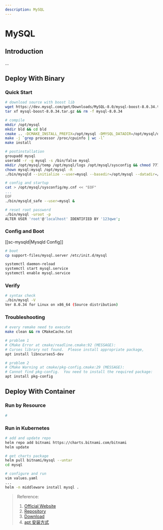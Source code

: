 ```yaml
---
description: MySQL
---
```


# MySQL

## Introduction
...


## Deploy With Binary
### Quick Start
```bash
# download source with boost lib
wget https://dev.mysql.com/get/Downloads/MySQL-8.0/mysql-boost-8.0.34.tar.gz
tar xf mysql-boost-8.0.34.tar.gz && rm -f mysql-8.0.34

# compile 
mkdir /opt/mysql
mkdir bld && cd bld
cmake .. -DCMAKE_INSTALL_PREFIX=/opt/mysql -DMYSQL_DATADIR=/opt/mysql/data -DWITH_BOOST=/root/mysql-8.0.34/boost/ -DSYSCONFDIR=/opt/mysql/sysconfig
make -j `grep processor /proc/cpuinfo | wc -l`
make install

# postinstallation
groupadd mysql
useradd -r -g mysql -s /bin/false mysql
mkdir /opt/mysql/temp /opt/mysql/logs /opt/mysql/sysconfig && chmod 777 /opt/mysql/temp
chown mysql:mysql /opt/mysql -R
./bin/mysqld --initialize --user=mysql --basedir=/opt/mysql --datadir=/opt/mysql/data

# config and startup
cat > /opt/mysql/sysconfig/my.cnf << "EOF"
...
EOF
./bin/mysqld_safe --user=mysql &

# reset root password
./bin/mysql -uroot -p
ALTER USER 'root'@'localhost' IDENTIFIED BY '123qwe';

```

### Config and Boot
[[sc-mysqld|Mysqld Config]]

```bash
# boot 
cp support-files/mysql.server /etc/init.d/mysql

systemctl daemon-reload
systemctl start mysql.service
systemctl enable mysql.service
```

### Verify
```bash
# syntax check
./bin/mysql -V
Ver 8.0.34 for Linux on x86_64 (Source distribution)
```

### Troubleshooting
```bash
# every remake need to execute
make clean && rm CMakeCache.txt

# problem 1
# CMake Error at cmake/readline.cmake:92 (MESSAGE):
# Curses library not found.  Please install appropriate package,
apt install libncurses5-dev

# problem 2
# CMake Warning at cmake/pkg-config.cmake:29 (MESSAGE):
# Cannot find pkg-config.  You need to install the required package:
apt install pkg-config

```


## Deploy With Container
### Run by Resource
```bash
#
```

### Run in Kubernetes
```bash
# add and update repo
helm repo add bitnami https://charts.bitnami.com/bitnami
helm update

# get charts package
helm pull bitnami/mysql --untar
cd mysql

# configure and run
vim values.yaml
...
helm -n middleware install mysql .

```


> Reference:
> 1. [Official Website](https://www.mysql.com/)
> 2. [Repository](https://github.com/mysql/mysql-server)
> 3. [Download](https://dev.mysql.com/downloads/)
> 4. [apt 安装方式](https://dev.mysql.com/doc/mysql-apt-repo-quick-guide/en/)
